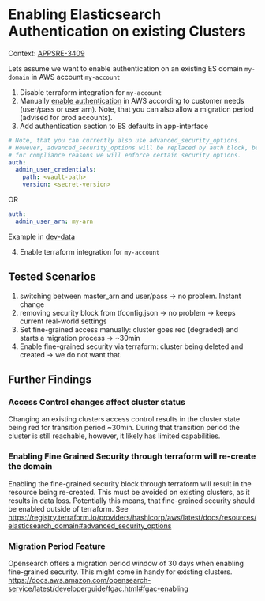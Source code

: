 # Enabling Elasticsearch Authentication on existing Clusters

Context: [APPSRE-3409](https://issues.redhat.com/browse/APPSRE-3409)

Lets assume we want to enable authentication on an existing ES domain `my-domain` in AWS account `my-account`

1. Disable terraform integration for `my-account`
2. Manually [enable authentication](https://docs.aws.amazon.com/opensearch-service/latest/developerguide/fgac.html#fgac-enabling) in AWS according to customer needs (user/pass or user arn). Note, that you can also allow a migration period (advised for prod accounts).
3. Add authentication section to ES defaults in app-interface

```yaml
# Note, that you can currently also use advanced_security_options.
# However, advanced_security_options will be replaced by auth block, because
# for compliance reasons we will enforce certain security options.
auth:
  admin_user_credentials:
    path: <vault-path>
    version: <secret-version>
```

OR

```yaml
auth:
  admin_user_arn: my-arn
```

Example in [dev-data](https://gitlab.cee.redhat.com/app-sre/app-interface-dev-data/-/blob/main/resources/terraform/elasticsearch/elasticsearch-1.yml#L41-44)

4. Enable terraform integration for `my-account`

## Tested Scenarios

1. switching between master_arn and user/pass -> no problem. Instant change
2. removing security block from tfconfig.json -> no problem -> keeps current real-world settings
3. Set fine-grained access manually: cluster goes red (degraded) and starts a migration process -> ~30min
4. Enable fine-grained security via terraform: cluster being deleted and created -> we do not want that.

## Further Findings

### Access Control changes affect cluster status

Changing an existing clusters access control results in the cluster state being red for transition period ~30min. During that transition period the cluster is still reachable, however, it likely has limited capabilities.

### Enabling Fine Grained Security through terraform will re-create the domain

Enabling the fine-grained security block through terraform will result in the resource being re-created. This must be avoided on existing clusters, as it results in data loss. Potentially this means, that fine-grained security should be enabled outside of terraform.
See https://registry.terraform.io/providers/hashicorp/aws/latest/docs/resources/elasticsearch_domain#advanced_security_options

### Migration Period Feature

Opensearch offers a migration period window of 30 days when enabling fine-grained security. This might come in handy for existing clusters. https://docs.aws.amazon.com/opensearch-service/latest/developerguide/fgac.html#fgac-enabling
